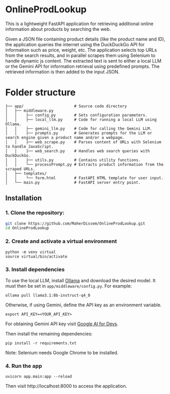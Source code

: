 # OnlineProdLookup

This is a lightweight FastAPI application for retrieving additional online information about products by searching the web. 

Given a JSON file containing product details (like the product name and ID), the application queries the internet using the DuckDuckGo API for information such as price, weight, etc. 
The application selects top URLs from the search results, and in parallel scrapes them using Selenium to handle dynamic js content.
The extracted text is sent to either a local LLM or the Gemini API for information retrieval using predefined prompts.
The retrieved information is then added to the input JSON.

# Folder structure
```
├── app/                      # Source code directory
│   ├── middleware.py 
│   │    ├── config.py        # Sets configuration parameters.
│   │    ├── local_llm.py     # Code for running a local LLM using Ollama.
│   │    ├── gemini_llm.py    # Code for calling the Gemini LLM.
│   │    ├── prompts.py       # Generates prompts for the LLM or search engine given a product name and/or a webpage.
│   │    ├── web_scrape.py    # Parses content of URLs with Selenium to handle JavaScript.
│   │    ├── web_search.py    # Handles web search queries with DuckDuckGo.
│   │    ├── utils.py         # Contains utility functions.
│   │    └── processPrompt.py # Extracts product information from the scraped URLs.
│   ├── templates/
│   │    └── form.html        # FastAPI HTML template for user input.
│   └── main.py               # FastAPI server entry point.
```

## Installation

### 1. Clone the repository:

```bash
git clone https://github.com/MaherDissem/OnlineProdLookup.git
cd OnlineProdLookup
```

### 2. Create and activate a virtual environment
```
python -m venv virtual
source virtual/bin/activate
```

### 3. Install dependencies
To use the local LLM, install [Ollama](https://ollama.com/download/windows) and download the desired model. It must then be set in `app/middleware/config.py`. 
For example:
```
ollama pull llama3.1:8b-instruct-q4_0
```

Otherwise, if using Gemini, define the API key as an environment variable.
```
export API_KEY=<YOUR_API_KEY>
```
For obtaining Gemini API key visit [Google AI for Devs](https://ai.google.dev/gemini-api/docs/api-key).

Then install the remaining dependencies:
```
pip install -r requirements.txt
```
   Note: Selenium needs Google Chrome to be installed.
   
### 4. Run the app
```
uvicorn app.main:app --reload
```
Then visit http://localhost:8000 to access the application.

